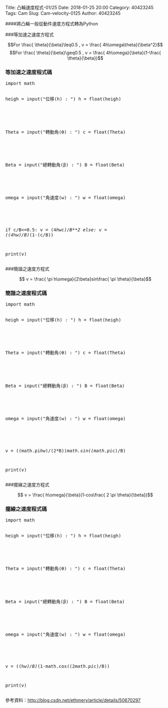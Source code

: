 Title: 凸輪速度程式-01/25
Date: 2018-01-25 20:00
Category: 40423245
Tags: Cam
Slug: Cam-velocity-0125
Author: 40423245

####將凸輪一般從動件速度方程式轉為Python

<!-- PELICAN_END_SUMMARY -->

###等加速之速度方程式

$$For \frac{ \theta}{\beta}\leq0.5 , v = \frac{ 4h\omega\theta}{\beta^2}$$
$$For \frac{ \theta}{\beta}\geq0.5 , v = \frac{ 4h\omega}{\beta}(1-\frac{ \theta}{\beta})$$


<h3>等加速之速度程式碼</h3>
<pre class="brush: python">
import math

heigh = input("位移(h) : ")
h = float(heigh)
#####
Theta = input("轉動角(Ѳ) : ") 
c = float(Theta)
#####
Beta = input("總轉動角(β) : ")
B = float(Beta)
#####
omega = input("角速度(w) : ")
w = float(omega)
#####

if c/B<=0.5:
    v = (4*h*w*c)/B**2
else:
    v = ((4*h*w)/B)*(1-(c/B))
    
print(v)
</pre>

###簡諧之速度方程式

$$ v = \frac{ \pi h\omega}{2\beta}sin\frac{ \pi \theta}{\beta}$$

<h3>簡諧之速度程式碼</h3>
<pre class="brush: python">
import math

heigh = input("位移(h) : ")
h = float(heigh)
#####
Theta = input("轉動角(Ѳ) : ") 
c = float(Theta)
#####
Beta = input("總轉動角(β) : ")
B = float(Beta)
#####
omega = input("角速度(w) : ")
w = float(omega)
#####

v = ((math.pi*h*w)/(2*B))*math.sin((math.pi*c)/B)

print(v)
</pre>

###擺線之速度方程式

$$ v = \frac{ h\omega}{\beta}(1-cos\frac{ 2 \pi \theta}{\beta})$$

<h3>擺線之速度程式碼</h3>
<pre class="brush: python">
import math

heigh = input("位移(h) : ")
h = float(heigh)
#####
Theta = input("轉動角(Ѳ) : ") 
c = float(Theta)
#####
Beta = input("總轉動角(β) : ")
B = float(Beta)
#####
omega = input("角速度(w) : ")
w = float(omega)
#####

v = ((h*w)/B)*(1-math.cos((2*math.pi*c)/B))
    
print(v)
</pre>

參考資料：<a href="http://blog.csdn.net/ethmery/article/details/50670297" target="_blank" title="http://blog.csdn.net/ethmery/article/details/50670297">http://blog.csdn.net/ethmery/article/details/50670297</a>